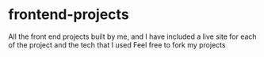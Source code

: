 # frontend-projects

All the front end projects built by me, and I have included a live site for each of the project and the tech that I used
Feel free to fork my projects
